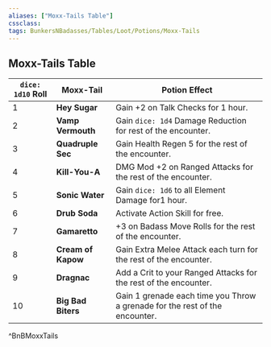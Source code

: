 ```yaml
---
aliases: ["Moxx-Tails Table"]
cssclass: 
tags: BunkersNBadasses/Tables/Loot/Potions/Moxx-Tails
---
```

## Moxx-Tails Table

| `dice: 1d10` **Roll** | **Moxx-Tail**      | **Potion Effect**                                                |
| --------------------- | ------------------ | ---------------------------------------------------------------- |
| 1                     | **Hey Sugar**      | Gain +2 on Talk Checks for 1 hour.                               |
| 2                     | **Vamp Vermouth**  | Gain `dice: 1d4` Damage Reduction for rest of the encounter.     |
| 3                     | **Quadruple Sec**  | Gain Health Regen 5 for the rest of the encounter.               |
| 4                     | **Kill-You-A**     | DMG Mod +2 on Ranged Attacks for the rest of the encounter.      |
| 5                     | **Sonic Water**    | Gain `dice: 1d6` to all Element Damage for1 hour.                |
| 6                     | **Drub Soda**      | Activate Action Skill for free.                                  |
| 7                     | **Gamaretto**      | +3 on Badass Move Rolls for the rest of the encounter.           |
| 8                     | **Cream of Kapow** | Gain Extra Melee Attack each turn for the rest of the encounter. |
| 9                     | **Dragnac**        | Add a Crit to your Ranged Attacks for the rest of the encounter. |
| 10                    | **Big Bad Biters**     | Gain 1 grenade each time you Throw a grenade for the rest of the encounter.                                                                 |
^BnBMoxxTails
